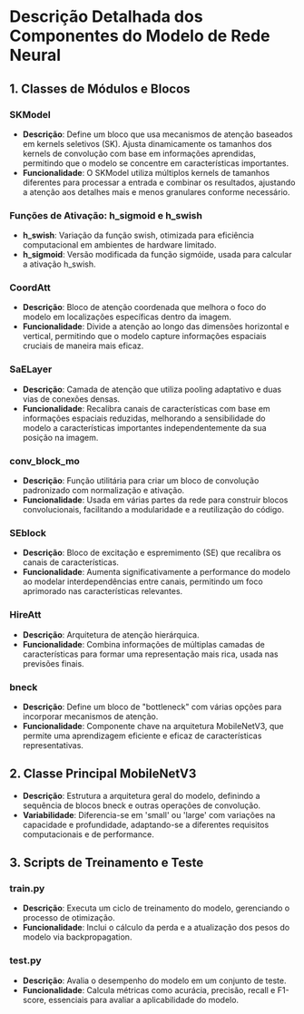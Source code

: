 # Descrição Detalhada dos Componentes do Modelo de Rede Neural

## 1. Classes de Módulos e Blocos

### SKModel

- **Descrição**: Define um bloco que usa mecanismos de atenção baseados em kernels seletivos (SK). Ajusta dinamicamente os tamanhos dos kernels de convolução com base em informações aprendidas, permitindo que o modelo se concentre em características importantes.
- **Funcionalidade**: O SKModel utiliza múltiplos kernels de tamanhos diferentes para processar a entrada e combinar os resultados, ajustando a atenção aos detalhes mais e menos granulares conforme necessário.

### Funções de Ativação: h_sigmoid e h_swish

- **h_swish**: Variação da função swish, otimizada para eficiência computacional em ambientes de hardware limitado.
- **h_sigmoid**: Versão modificada da função sigmóide, usada para calcular a ativação h_swish.

### CoordAtt

- **Descrição**: Bloco de atenção coordenada que melhora o foco do modelo em localizações específicas dentro da imagem.
- **Funcionalidade**: Divide a atenção ao longo das dimensões horizontal e vertical, permitindo que o modelo capture informações espaciais cruciais de maneira mais eficaz.

### SaELayer

- **Descrição**: Camada de atenção que utiliza pooling adaptativo e duas vias de conexões densas.
- **Funcionalidade**: Recalibra canais de características com base em informações espaciais reduzidas, melhorando a sensibilidade do modelo a características importantes independentemente da sua posição na imagem.

### conv_block_mo

- **Descrição**: Função utilitária para criar um bloco de convolução padronizado com normalização e ativação.
- **Funcionalidade**: Usada em várias partes da rede para construir blocos convolucionais, facilitando a modularidade e a reutilização do código.

### SEblock

- **Descrição**: Bloco de excitação e espremimento (SE) que recalibra os canais de características.
- **Funcionalidade**: Aumenta significativamente a performance do modelo ao modelar interdependências entre canais, permitindo um foco aprimorado nas características relevantes.

### HireAtt

- **Descrição**: Arquitetura de atenção hierárquica.
- **Funcionalidade**: Combina informações de múltiplas camadas de características para formar uma representação mais rica, usada nas previsões finais.

### bneck

- **Descrição**: Define um bloco de "bottleneck" com várias opções para incorporar mecanismos de atenção.
- **Funcionalidade**: Componente chave na arquitetura MobileNetV3, que permite uma aprendizagem eficiente e eficaz de características representativas.

## 2. Classe Principal MobileNetV3

- **Descrição**: Estrutura a arquitetura geral do modelo, definindo a sequência de blocos bneck e outras operações de convolução.
- **Variabilidade**: Diferencia-se em 'small' ou 'large' com variações na capacidade e profundidade, adaptando-se a diferentes requisitos computacionais e de performance.

## 3. Scripts de Treinamento e Teste

### train.py

- **Descrição**: Executa um ciclo de treinamento do modelo, gerenciando o processo de otimização.
- **Funcionalidade**: Inclui o cálculo da perda e a atualização dos pesos do modelo via backpropagation.

### test.py

- **Descrição**: Avalia o desempenho do modelo em um conjunto de teste.
- **Funcionalidade**: Calcula métricas como acurácia, precisão, recall e F1-score, essenciais para avaliar a aplicabilidade do modelo.
